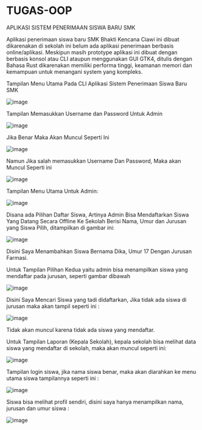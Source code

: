 # TUGAS-OOP
APLIKASI SISTEM PENERIMAAN SISWA BARU SMK



Aplikasi penerimaan siswa baru SMK Bhakti Kencana Ciawi ini dibuat dikarenakan di sekolah ini belum ada aplikasi penerimaan berbasis online/aplikasi. Meskipun masih prototype aplikasi ini dibuat dengan  berbasis konsol atau CLI ataupun menggunakan GUI GTK4, ditulis dengan Bahasa Rust dikarenakan memiliki performa tinggi, keamanan memori dan kemampuan untuk menangani system yang kompleks.



Tampilan Menu Utama Pada CLI Aplikasi Sistem Penerimaan Siswa Baru SMK




![image](https://github.com/user-attachments/assets/1cdeff99-045b-4308-a137-4938bd1f7954)





Tampilan Memasukkan Username dan Password Untuk Admin



![image](https://github.com/user-attachments/assets/40643fc5-d73e-4a6b-af23-191e4f5b651c)


Jika Benar Maka Akan Muncul Seperti Ini



![image](https://github.com/user-attachments/assets/f682ddba-fdef-49df-8292-f7f0a80b9813)



Namun Jika salah memasukkan Username Dan Password, Maka akan Muncul Seperti ini 



![image](https://github.com/user-attachments/assets/a8eec76e-982f-421e-a08c-29af2f552b75)




Tampilan Menu Utama Untuk Admin:




![image](https://github.com/user-attachments/assets/8aa4a93d-6e33-41a4-a061-91eb77e17129)




Disana ada Pilihan Daftar Siswa, Artinya Admin Bisa Mendaftarkan Siswa Yang Datang Secara Offline Ke Sekolah Berisi Nama, Umur dan Jurusan yang Siswa Pilih, ditampilkan di gambar ini:




![image](https://github.com/user-attachments/assets/cb1b4b02-22d6-4860-ae62-55ee78a6bb42)




Disini Saya Menambahkan Siswa Bernama Dika, Umur 17 Dengan Jurusan Farmasi.




Untuk Tampilan Pilihan Kedua  yaitu admin bisa menampilkan siswa yang mendaftar pada jurusan, seperti gambar dibawah




![image](https://github.com/user-attachments/assets/a58cba20-701a-439d-ad08-bc17b2f00600)




Disini Saya Mencari Siswa yang tadi didaftarkan, Jika tidak ada siswa di jurusan maka akan tampil seperti ini :




![image](https://github.com/user-attachments/assets/2ca27ab3-86a0-4fd6-a65a-e60c2998db02)




Tidak akan muncul karena tidak ada siswa yang mendaftar.




Untuk Tampilan Laporan (Kepala Sekolah), kepala sekolah bisa melihat data siswa yang mendaftar di sekolah, maka akan muncul seperti ini:




![image](https://github.com/user-attachments/assets/feb64e90-dbc2-4f75-8b22-2a79e577b6c9)




Tampilan login siswa, jika nama siswa benar, maka akan diarahkan ke menu utama siswa tampilannya seperti ini :




![image](https://github.com/user-attachments/assets/8bfb1754-759a-449d-8647-e1d617a3be34)




Siswa bisa melihat profil sendiri, disini saya hanya menampilkan nama, jurusan dan umur siswa :




![image](https://github.com/user-attachments/assets/857f216e-c534-4e77-af29-006c5f2f7267)












